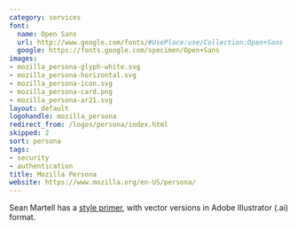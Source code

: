 ```yaml
---
category: services
font:
  name: Open Sans
  url: http://www.google.com/fonts/#UsePlace:use/Collection:Open+Sans
  google: https://fonts.google.com/specimen/Open+Sans
images:
- mozilla_persona-glyph-white.svg
- mozilla_persona-horizontal.svg
- mozilla_persona-icon.svg
- mozilla_persona-card.png
- mozilla_persona-ar21.svg
layout: default
logohandle: mozilla_persona
redirect_from: /logos/persona/index.html
skipped: 2
sort: persona
tags:
- security
- authentication
title: Mozilla Persona
website: https://www.mozilla.org/en-US/persona/
---
```


Sean Martell has a [style primer](http://people.mozilla.org/~smartell/persona/), with vector versions in Adobe Illustrator \(.ai\) format.
